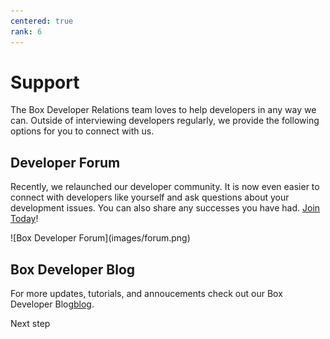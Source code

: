 ```yaml
---
centered: true
rank: 6
---
```


# Support

The Box Developer Relations team loves to help developers in any way we can.
Outside of interviewing developers regularly, we provide the following
options for you to connect with us.

## Developer Forum

Recently, we relaunched our developer community. It is now even easier to
connect with developers like yourself and ask questions about
your development issues. You can also share any successes you have had.
[Join Today][forum]!

<ImageFrame center>
![Box Developer Forum](images/forum.png)
</ImageFrame>

## Box Developer Blog

For more updates, tutorials, and annoucements check out our Box Developer Blog[blog].

<Next>
  Next step
</Next>

[samples]: g://cli/scripts
<!-- i18n-enable localize-links -->
[forum]: https://community.box.com/
[blog]: https://blog.box.com/category/developer
[twitter]: https://twitter.com/BoxPlatform
<!-- i18n-disable localize-links -->
